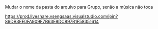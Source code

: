 Mudar o nome da pasta do arquivo para Grupo, senão a música não toca

https://prod.liveshare.vsengsaas.visualstudio.com/join?89DB3EE0FA909F7B63E8DC897B1F58351614
